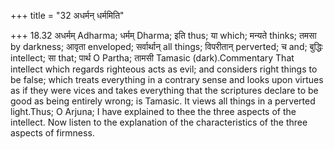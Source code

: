 +++
title = "32 अधर्मन् धर्ममिति"

+++
18.32 अधर्मम् Adharma; धर्मम् Dharma; इति thus; या which; मन्यते thinks;
तमसा by darkness; आवृता enveloped; सर्वार्थान् all things; विपरीतान्
perverted; च and; बुद्धिः intellect; सा that; पार्थ O Partha; तामसी
Tamasic (dark).Commentary That intellect which regards righteous acts as
evil; and considers right things to be false; which treats everything in
a contrary sense and looks upon virtues as if they were vices and takes
everything that the scriptures declare to be good as being entirely
wrong; is Tamasic. It views all things in a perverted light.Thus; O
Arjuna; I have explained to thee the three aspects of the intellect. Now
listen to the explanation of the characteristics of the three aspects of
firmness.
